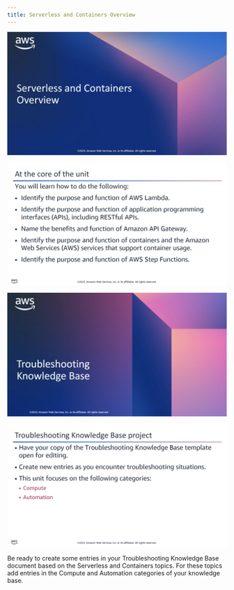 ```yaml
---
title: Serverless and Containers Overview
---
```

![Serverless and Containers Overview](../../../assets/serverless-containers/overview/intro.png)

![What you will learn](../../../assets/serverless-containers/overview/target.png)

![Troubleshooting Knowledge Base](../../../assets/serverless-containers/overview/troubleshooting_knowledge_base.png)

![Troubleshooting Knowledge Base project](../../../assets/serverless-containers/overview/troubleshooting_knowledge_notes.png)

Be ready to create some entries in your Troubleshooting Knowledge Base document based on the Serverless and Containers topics. For these topics add entries in the Compute and Automation categories of your knowledge base.

